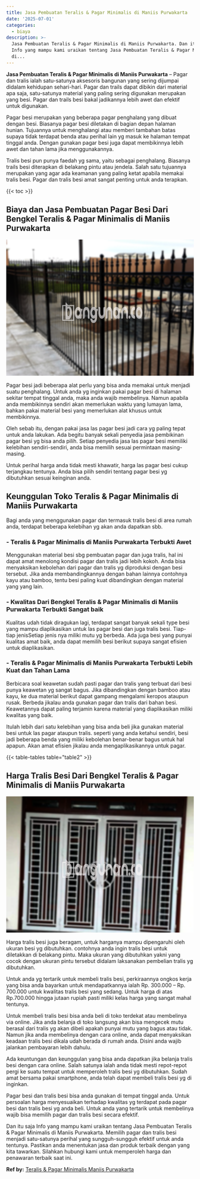 ```yaml
---
title: Jasa Pembuatan Teralis & Pagar Minimalis di Maniis Purwakarta
date: '2025-07-01'
categories:
  - biaya
description: >-
  Jasa Pembuatan Teralis & Pagar Minimalis di Maniis Purwakarta. Dan itu saja
  Info yang mampu kami uraikan tentang Jasa Pembuatan Teralis & Pagar Minimalis
  di...
---
```


**Jasa Pembuatan Teralis & Pagar Minimalis di Maniis Purwakarta** – Pagar dan tralis ialah satu-satunya aksesoris bangunan yang sering dijumpai didalam kehidupan sehari-hari. Pagar dan trails dapat dibikin dari material apa saja, satu-satunya material yang paling sering digunakan merupakan yang besi. Pagar dan trails besi bakal jadikannya lebih awet dan efektif untuk digunakan.

Pagar besi merupakan yang beberapa pagar penghalang yang dibuat dengan besi. Biasanya pagar besi diletakan di bagian depan halaman hunian. Tujuannya untuk menghalangi atau memberi tambahan batas supaya tidak terdapat benda atau perihal lain yg masuk ke halaman tempat tinggal anda. Dengan gunakan pagar besi juga dapat membikinnya lebih awet dan tahan lama jika menggunakannya.

Tralis besi pun punya faedah yg sama, yaitu sebagai penghalang. Biasanya trails besi diterapkan di belakang pintu atau jendela. Salah satu tujuannya merupakan yang agar ada keamanan yang paling ketat apabila memakai tralis besi. Pagar dan tralis besi amat sangat penting untuk anda terapkan.

{{< toc >}}

## Biaya dan Jasa Pembuatan Pagar Besi Dari Bengkel Teralis & Pagar Minimalis di Maniis Purwakarta

![Jasa Pembuatan Teralis & Pagar Minimalis di Maniis Purwakarta](/images/pagar-minimalis-murah-06.png)

Pagar besi jadi beberapa alat perlu yang bisa anda memakai untuk menjadi suatu penghalang. Untuk anda yg inginkan pakai pagar besi di halaman sekitar tempat tinggal anda, maka anda wajib membelinya. Namun apabila anda membikinnya sendiri akan memerlukan waktu yang lumayan lama, bahkan pakai material besi yang memerlukan alat khusus untuk membikinnya.

Oleh sebab itu, dengan pakai jasa las pagar besi jadi cara yg paling tepat untuk anda lakukan. Ada begitu banyak sekali penyedia jasa pembikinan pagar besi yg bisa anda pilih. Setiap penyedia jasa las pagar besi memiliki kelebihan sendiri-sendiri, anda bisa memilih sesuai permintaan masing-masing.

Untuk perihal harga anda tidak mesti khawatir, harga las pagar besi cukup terjangkau tentunya. Anda bisa pilih sendiri tentang pagar besi yg dibutuhkan sesuai keinginan anda.

## Keunggulan Toko Teralis & Pagar Minimalis di Maniis Purwakarta

Bagi anda yang menggunakan pagar dan termasuk tralis besi di area rumah anda, terdapat beberapa kelebihan yg akan anda dapatkan sbb.

### \- Teralis & Pagar Minimalis di Maniis Purwakarta Terbukti Awet

Menggunakan material besi sbg pembuatan pagar dan juga tralis, hal ini dapat amat menolong kondisi pagar dan tralis jadi lebih kokoh. Anda bisa menyaksikan kebolehan dari pagar dan tralis yg diproduksi dengan besi tersebut. Jika anda membandingkannya dengan bahan lainnya contohnya kayu atau bamboo, tentu besi paling kuat dibandingkan dengan material yang yang lain.

### \- Kwalitas Dari Bengkel Teralis & Pagar Minimalis di Maniis Purwakarta Terbukti Sangat baik

Kualitas udah tidak diragukan lagi, terdapat sangat banyak sekali type besi yang mampu diaplikasikan untuk las pagar besi dan juga tralis besi. Tiap-tiap jenisSetiap jenis nya miliki mutu yg berbeda. Ada juga besi yang punyai kualitas amat baik, anda dapat memilih besi berikut supaya sangat efisien untuk diaplikasikan.

### \- Teralis & Pagar Minimalis di Maniis Purwakarta Terbukti Lebih Kuat dan Tahan Lama

Berbicara soal keawetan sudah pasti pagar dan tralis yang terbuat dari besi punya keawetan yg sangat bagus. Jika dibandingkan dengan bamboo atau kayu, ke dua material berikut dapat gampang mengalami keropos ataupun rusak. Berbeda jikalau anda gunakan pagar dan tralis dari bahan besi. Keawetannya dapat paling terjamin karena material yang diaplikasikan miliki kwalitas yang baik.

Itulah lebih dari satu kelebihan yang bisa anda beli jika gunakan material besi untuk las pagar ataupun tralis. seperti yang anda ketahui sendiri, besi jadi beberapa benda yang miliki kebolehan benar-benar bagus untuk hal apapun. Akan amat efisien jikalau anda mengaplikasikannya untuk pagar.

{{< table-tables table="table2" >}}

## Harga Tralis Besi Dari Bengkel Teralis & Pagar Minimalis di Maniis Purwakarta

![Jasa Pembuatan Teralis & Pagar Minimalis di Maniis Purwakarta](/images/teralis-minimalis-murah-17.png)

Harga tralis besi juga beragam, untuk harganya mampu dipengaruhi oleh ukuran besi yg dibutuhkan. contohnya anda ingin tralis besi untuk diletakkan di belakang pintu. Maka ukuran yang dibutuhkan yakni yang cocok dengan ukuran pintu tersebut didalam laksanakan pembelian tralis yg dibutuhkan.

Untuk anda yg tertarik untuk membeli tralis besi, perkiraannya ongkos kerja yang bisa anda bayarkan untuk mendapatkannya ialah Rp. 300.000 – Rp. 700.000 untuk kwalitas tralis besi yang sedang. Untuk harga di atas Rp.700.000 hingga jutaan rupiah pasti miliki kelas harga yang sangat mahal tentunya.

Untuk membeli tralis besi bisa anda beli di toko terdekat atau membelinya via online. Jika anda belanja di toko langsung akan bisa mengecek mutu berasal dari tralis yg akan dibeli apakah punyai mutu yang bagus atau tidak. Namun jika anda membelinya dengan cara online, anda dapat menyaksikan keadaan tralis besi dikala udah berada di rumah anda. Disini anda wajib jalankan pembayaran lebih dahulu.

Ada keuntungan dan keunggulan yang bisa anda dapatkan jika belanja tralis besi dengan cara online. Salah satunya ialah anda tidak mesti repot-repot pergi ke suatu tempat untuk memperoleh tralis besi yg dibutuhkan. Sudah amat bersama pakai smartphone, anda telah dapat membeli tralis besi yg di inginkan.

Pagar besi dan tralis besi bisa anda gunakan di tempat tinggal anda. Untuk persoalan harga menyesuaikan terhadap kwalitas yg terdapat pada pagar besi dan tralis besi yg anda beli. Untuk anda yang tertarik untuk membelinya wajib bisa memilih pagar dan tralis besi secara efektif.

Dan itu saja Info yang mampu kami uraikan tentang Jasa Pembuatan Teralis & Pagar Minimalis di Maniis Purwakarta. Memilih pagar dan tralis besi menjadi satu-satunya perihal yang sungguh-sungguh efektif untuk anda tentunya. Pastikan anda menentukan jasa dan produk terbaik dengan yang kita tawarkan. Silahkan hubungi kami untuk memperoleh harga dan penawaran terbaik saat ini.

**Ref by:** [Teralis & Pagar Minimalis Maniis Purwakarta](https://id.wikipedia.org/wiki/Teralis)
